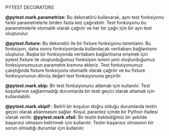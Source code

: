 PYTEST DECORATORS

**@pytest.mark.parametrize:** Bu dekoratörü kullanarak, aynı test fonksiyonu farklı parametrelerle birden fazla kez çağırabilir.  Test fonksiyonu bu parametrelerle otomatik olarak çağrılır ve her bir çağrı için bir ayrı test oluşturulur.

**@pytest.fixture:** Bu dekoratör ile bir fixture fonksiyonu tanımlanır. Bu fonksiyon, daha sonra fonksiyonlarda kullanılacak veritabanı bağlantısını oluşturur. Başka bir fonksiyonda veritabanı bağlantısına erişmek için pytest.fixture ile oluşturduğumuz fonksiyon ismini yeni oluşturduğumuz fonksiyonumuzun parametre kısmına ekleriz. Test fonksiyonumuz çalıştığında fixture fonksiyonu otomatik olarak çağrılır ve bu fixture fonksiyonunun dönüş değeri test fonksiyonuna geçirilir.

**@pytest.mark.skip:** Bir test fonksiyonunu atlamak için kullanılır. Test koşullarının sağlanmadığı durumlarda bir testi geçici olarak atlamak için kullanılabilir.

 **@pytest.mark.skipif :** Belirli bir koşulun doğru olduğu durumlarda testin geçici olarak atlanmasını sağlar. Koşul, parantez içinde bir Python ifadesi olarak verilir.
**@pytest.mark.xfail:** Bir testin beklediğimiz bir şekilde başarısız olmasını belirtmek için kullanılır.  Testin başarısız olmasının bir sorun olmadığı durumlar için kullanılır.
